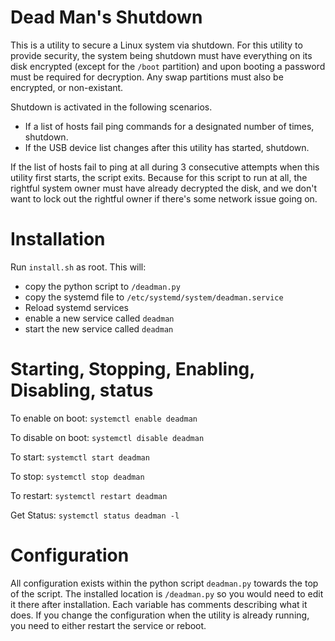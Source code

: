# Dead Man's Shutdown

This is a utility to secure a Linux system via shutdown. For this utility to provide security, the system being shutdown must have everything on its disk encrypted (except for the `/boot` partition) and upon booting a password must be required for decryption. Any swap partitions must also be encrypted, or non-existant.

Shutdown is activated in the following scenarios.

* If a list of hosts fail ping commands for a designated number of times, shutdown.
* If the USB device list changes after this utility has started, shutdown.

If the list of hosts fail to ping at all during 3 consecutive attempts when this utility first starts, the script exits. Because for this script to run at all, the rightful system owner must have already decrypted the disk, and we don't want to lock out the rightful owner if there's some network issue going on.

# Installation

Run `install.sh` as root. This will:

* copy the python script to `/deadman.py`
* copy the systemd file to `/etc/systemd/system/deadman.service`
* Reload systemd services
* enable a new service called `deadman`
* start the new service called `deadman`

# Starting, Stopping, Enabling, Disabling, status

To enable on boot: `systemctl enable deadman`

To disable on boot: `systemctl disable deadman`

To start: `systemctl start deadman`

To stop: `systemctl stop deadman`

To restart: `systemctl restart deadman`

Get Status: `systemctl status deadman -l`


# Configuration

All configuration exists within the python script `deadman.py` towards the top of the script. The installed location is `/deadman.py` so you would need to edit it there after installation. Each variable has comments describing what it does. If you change the configuration when the utility is already running, you need to either restart the service or reboot.



